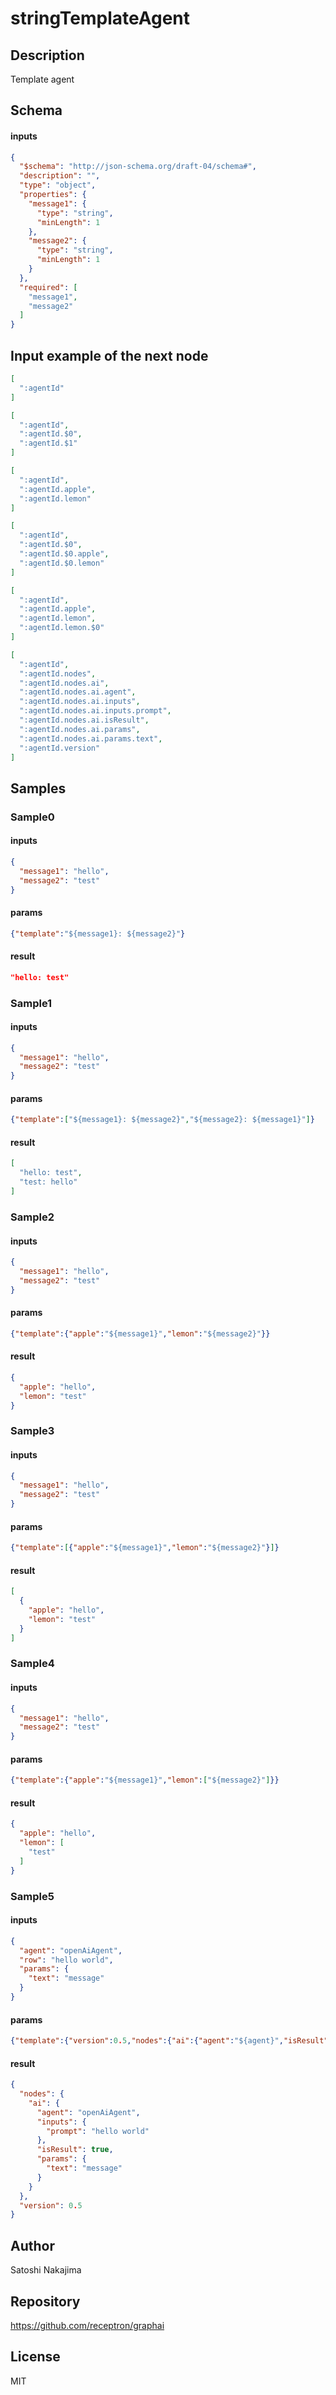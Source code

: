 # stringTemplateAgent

## Description

Template agent

## Schema

#### inputs

```json
{
  "$schema": "http://json-schema.org/draft-04/schema#",
  "description": "",
  "type": "object",
  "properties": {
    "message1": {
      "type": "string",
      "minLength": 1
    },
    "message2": {
      "type": "string",
      "minLength": 1
    }
  },
  "required": [
    "message1",
    "message2"
  ]
}
```

## Input example of the next node

```json
[
  ":agentId"
]
```

```json
[
  ":agentId",
  ":agentId.$0",
  ":agentId.$1"
]
```

```json
[
  ":agentId",
  ":agentId.apple",
  ":agentId.lemon"
]
```

```json
[
  ":agentId",
  ":agentId.$0",
  ":agentId.$0.apple",
  ":agentId.$0.lemon"
]
```

```json
[
  ":agentId",
  ":agentId.apple",
  ":agentId.lemon",
  ":agentId.lemon.$0"
]
```

```json
[
  ":agentId",
  ":agentId.nodes",
  ":agentId.nodes.ai",
  ":agentId.nodes.ai.agent",
  ":agentId.nodes.ai.inputs",
  ":agentId.nodes.ai.inputs.prompt",
  ":agentId.nodes.ai.isResult",
  ":agentId.nodes.ai.params",
  ":agentId.nodes.ai.params.text",
  ":agentId.version"
]
```

## Samples

### Sample0

#### inputs

```json
{
  "message1": "hello",
  "message2": "test"
}
```

#### params

```json
{"template":"${message1}: ${message2}"}
```

#### result

```json
"hello: test"
```
### Sample1

#### inputs

```json
{
  "message1": "hello",
  "message2": "test"
}
```

#### params

```json
{"template":["${message1}: ${message2}","${message2}: ${message1}"]}
```

#### result

```json
[
  "hello: test",
  "test: hello"
]
```
### Sample2

#### inputs

```json
{
  "message1": "hello",
  "message2": "test"
}
```

#### params

```json
{"template":{"apple":"${message1}","lemon":"${message2}"}}
```

#### result

```json
{
  "apple": "hello",
  "lemon": "test"
}
```
### Sample3

#### inputs

```json
{
  "message1": "hello",
  "message2": "test"
}
```

#### params

```json
{"template":[{"apple":"${message1}","lemon":"${message2}"}]}
```

#### result

```json
[
  {
    "apple": "hello",
    "lemon": "test"
  }
]
```
### Sample4

#### inputs

```json
{
  "message1": "hello",
  "message2": "test"
}
```

#### params

```json
{"template":{"apple":"${message1}","lemon":["${message2}"]}}
```

#### result

```json
{
  "apple": "hello",
  "lemon": [
    "test"
  ]
}
```
### Sample5

#### inputs

```json
{
  "agent": "openAiAgent",
  "row": "hello world",
  "params": {
    "text": "message"
  }
}
```

#### params

```json
{"template":{"version":0.5,"nodes":{"ai":{"agent":"${agent}","isResult":true,"params":"${params}","inputs":{"prompt":"${row}"}}}}}
```

#### result

```json
{
  "nodes": {
    "ai": {
      "agent": "openAiAgent",
      "inputs": {
        "prompt": "hello world"
      },
      "isResult": true,
      "params": {
        "text": "message"
      }
    }
  },
  "version": 0.5
}
```

## Author

Satoshi Nakajima

## Repository

https://github.com/receptron/graphai

## License

MIT
